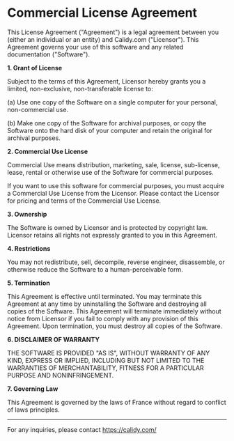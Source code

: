 # Commercial License Agreement

This License Agreement ("Agreement") is a legal agreement between you (either an individual or an entity) and Calidy.com ("Licensor"). This Agreement governs your use of this software and any related documentation ("Software").

**1. Grant of License**

Subject to the terms of this Agreement, Licensor hereby grants you a limited, non-exclusive, non-transferable license to:

(a) Use one copy of the Software on a single computer for your personal, non-commercial use.

(b) Make one copy of the Software for archival purposes, or copy the Software onto the hard disk of your computer and retain the original for archival purposes.

**2. Commercial Use License**

Commercial Use means distribution, marketing, sale, license, sub-license, lease, rental or otherwise use of the Software for commercial purposes.

If you want to use this software for commercial purposes, you must acquire a Commercial Use License from the Licensor. Please contact the Licensor for pricing and terms of the Commercial Use License.

**3. Ownership**

The Software is owned by Licensor and is protected by copyright law. Licensor retains all rights not expressly granted to you in this Agreement.

**4. Restrictions**

You may not redistribute, sell, decompile, reverse engineer, disassemble, or otherwise reduce the Software to a human-perceivable form.

**5. Termination**

This Agreement is effective until terminated. You may terminate this Agreement at any time by uninstalling the Software and destroying all copies of the Software. This Agreement will terminate immediately without notice from Licensor if you fail to comply with any provision of this Agreement. Upon termination, you must destroy all copies of the Software.

**6. DISCLAIMER OF WARRANTY**

THE SOFTWARE IS PROVIDED "AS IS", WITHOUT WARRANTY OF ANY KIND, EXPRESS OR IMPLIED, INCLUDING BUT NOT LIMITED TO THE WARRANTIES OF MERCHANTABILITY, FITNESS FOR A PARTICULAR PURPOSE AND NONINFRINGEMENT.

**7. Governing Law**

This Agreement is governed by the laws of France without regard to conflict of laws principles.

---

For any inquiries, please contact https://calidy.com/
